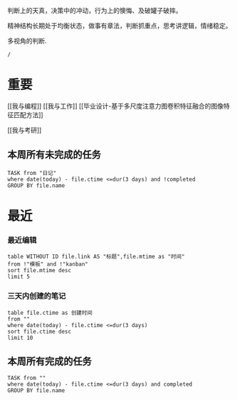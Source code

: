 判断上的天真，决策中的冲动，行为上的懊悔、及破罐子破摔。  

精神结构长期处于均衡状态，做事有章法，判断抓重点，思考讲逻辑，情绪稳定。

多视角的判断.
```ActivityHistory
/
```



# 重要

[[我与编程]]
[[我与工作]]
[[毕业设计-基于多尺度注意力图卷积特征融合的图像特征匹配方法]]

[[我与考研]] 


## 本周所有未完成的任务
```dataview
TASK from "日记"
where date(today) - file.ctime <=dur(3 days) and !completed
GROUP BY file.name

```


# 最近
### 最近编辑
```dataview
table WITHOUT ID file.link AS "标题",file.mtime as "时间"
from !"模板" and !"kanban"
sort file.mtime desc
limit 5
```

### 三天内创建的笔记
```dataview
table file.ctime as 创建时间
from ""
where date(today) - file.ctime <=dur(3 days)
sort file.ctime desc
limit 10
```

## 本周所有完成的任务
```dataview
TASK from ""
where date(today) - file.ctime <=dur(3 days) and completed 
GROUP BY file.name

```